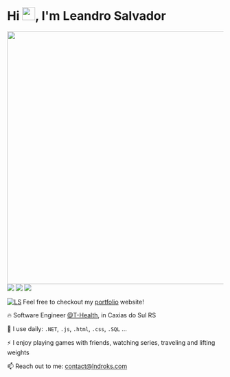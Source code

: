 <h1 align="left">Hi <img src="https://raw.githubusercontent.com/kaueMarques/kaueMarques/master/hi.gif" height="30px">, I'm Leandro Salvador</h1>

<img align="right" height="590em" src="https://cdn.discordapp.com/attachments/1050124704956031038/1315122149282811965/image.png?ex=67564272&is=6754f0f2&hm=3dbfcf945f6c641d6582cdc9b24bc92459a91ed99f4ca636bfe93a9aedbebb64&"/>

[<img src="https://img.shields.io/badge/Instagram-E4405F?style=for-the-badge&logo=instagram&logoColor=white" />](https://www.instagram.com/lndroks/) 
[<img src="https://img.shields.io/badge/LinkedIn-0077B5?style=for-the-badge&logo=linkedin&logoColor=white" />](https://www.linkedin.com/in/lndroks/)
[<img src="https://img.shields.io/badge/youtube-%230077B5.svg?&style=for-the-badge&logo=youtube&logoColor=white&color=FF0000" />](https://www.youtube.com/@lndroks)

[![LS](https://cdn.discordapp.com/attachments/1050124704956031038/1315095842142556241/favicon-16x16.png?ex=675629f2&is=6754d872&hm=465f047167b4f81f70dd2b52a82eaf0603b1c5c9111ee595513f70c72dd90b8e&)](https://lndroks.com/) 
Feel free to checkout my [portfolio](https://lndroks.com/) website!

🔥 Software Engineer [@T-Health](http://thealth.com.br/), in Caxias do Sul RS

🧰 I use daily: `.NET`, `.js`, `.html`, `.css`, `.SQL` ...

⚡ I enjoy playing games with friends, watching series, traveling and lifting weights

📫 Reach out to me: contact@lndroks.com
